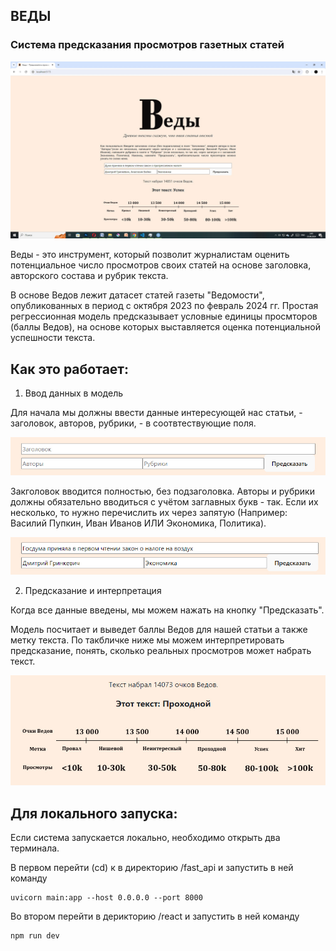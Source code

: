 ## ВЕДЫ
### Система предсказания просмотров газетных статей

![image info](./images/preview1.jpg)

Веды - это инструмент, который позволит журналистам оценить потенциальное число просмотров своих статей на основе заголовка, авторского состава и рубрик текста.

В основе Ведов лежит датасет статей газеты "Ведомости", опубликованных в период с октября 2023 по февраль 2024 гг. Простая регрессионная модель предсказывает условные единицы просмторов (баллы Ведов), на основе которых выставляется оценка потенциальной успешности текста. 

## Как это работает:
1) Ввод данных в модель

Для начала мы должны ввести данные интересующей нас статьи, - заголовок, авторов, рубрики, - в соотвтествующие поля.

![image info](./images/empty.jpg)

Закголовок вводится полностью, без подзаголовка. Авторы и рубрики должны обязательно вводиться с учётом заглавных букв - так. Если их несколько, то нужно перечислить их через запятую (Например: Василий Пупкин, Иван Иванов ИЛИ Экономика, Политика).

![image info](./images/filled.jpg)

2) Предсказание и интерпретация

Когда все данные введены, мы можем нажать на кнопку "Предсказать".

Модель посчитает и выведет баллы Ведов для нашей статьи а также метку текста. По такбличке ниже мы можем интерпретировать предсказание, понять, сколько реальных просмотров может набрать текст. 

![image info](./images/predict.jpg)

## Для локального запуска:
Если система запускается локально, необходимо открыть два терминала.

В первом перейти (cd) к в директорию /fast_api и запустить в ней команду 
```
uvicorn main:app --host 0.0.0.0 --port 8000
```
Во втором перейти в дерикторию /react и запустить в ней команду
```
npm run dev
```
